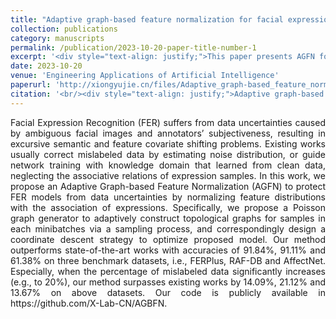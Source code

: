 ```yaml
---
title: "Adaptive graph-based feature normalization for facial expression recognition"
collection: publications
category: manuscripts
permalink: /publication/2023-10-20-paper-title-number-1
excerpt: '<div style="text-align: justify;">This paper presents AGFN for FER to handle data uncertainties. It uses a Poisson graph generator and GCN, and outperforms other methods, especially with mislabeled data.</div>'
date: 2023-10-20
venue: 'Engineering Applications of Artificial Intelligence'
paperurl: 'http://xiongyujie.cn/files/Adaptive_graph-based_feature_normalization_for_facial_expression_recognition.pdf'
citation: '<br/><div style="text-align: justify;">Adaptive graph-based feature normalization for facial expression recognition, Y.-J. Xiong*, Q. Wang, Y.-T. Du and Y. Lu, Engineering Applications of Artificial Intelligence, 2024, 129: 107623</div>'
---
```


<div style="text-align: justify;">Facial Expression Recognition (FER) suffers from data uncertainties caused by ambiguous facial images and annotators’ subjectiveness, resulting in excursive semantic and feature covariate shifting problems. Existing works usually correct mislabeled data by estimating noise distribution, or guide network training with knowledge domain that learned from clean data, neglecting the associative relations of expression samples. In this work, we propose an Adaptive Graph-based Feature Normalization (AGFN) to protect FER models from data uncertainties by normalizing feature distributions with the association of expressions. Specifically, we propose a Poisson graph generator to adaptively construct topological graphs for samples in each minibatches via a sampling process, and correspondingly design a coordinate descent strategy to optimize proposed model. Our method outperforms state-of-the-art works with accuracies of 91.84%, 91.11% and 61.38% on three benchmark datasets, i.e., FERPlus, RAF-DB and AffectNet. Especially, when the percentage of mislabeled data significantly increases (e.g., to 20%), our method surpasses existing works by 14.09%, 21.12% and 13.67% on above datasets. Our code is publicly available in https://github.com/X-Lab-CN/AGBFN.</div>

<br/>
